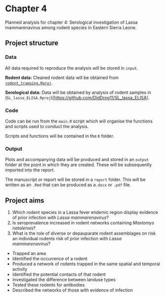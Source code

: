 # Chapter 4

Planned analysis for chapter 4: Serological investigation of Lassa mammarenavirus among rodent species in Eastern Sierra Leone.

## Project structure

### Data

All data required to reproduce the analysis will be stored in `input`.

**Rodent data:** Cleaned rodent data will be obtained from [`rodent_trapping.Rproj`](https://github.com/DidDrog11/rodent_trapping).

**Serological data:** Data will be obtained by analysis of rodent samples in (`SL_lassa_ELISA.Rproj`)[<https://github.com/DidDrog11/SL_lassa_ELISA>].

### Code

Code can be run from the `main.R` script which will organise the functions and scripts used to conduct the analysis.

Scripts and functions will be contained in the `R` folder.

### Output

Plots and accompanying data will be produced and stored in an `output` folder at the point in which they are created. These will be subsequently imported into the report.

The manuscript or report will be stored in a `report` folder. This will be written as an `.Rmd` that can be produced as a`.docx` or `.pdf` file.

## Project aims

1.  Which rodent species in a Lassa fever endemic region display evidence of prior infection with *Lassa mammarenavirus*?
2.  Is seroprevalence increased in rodent networks containing *Mastomys natalensis*?
3.  What is the role of diverse or depauparate rodent assemblages on risk an individual rodents risk of prior infection with *Lassa mammarenavirus*?

-   Trapped an area
-   Identified the occurrence of a rodent
-   Produced a network of rodents trapped in the same spatial and temporal activity
-   Identified the potential contacts of that rodent
-   Investigated the difference between landuse types
-   Tested these rodents for antibodies
-   Described the networks of those with evidence of infection
